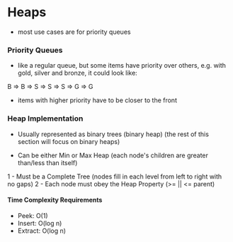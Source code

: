 # Heaps

- most use cases are for priority queues

### Priority Queues
- like a regular queue, but some items have priority over others, e.g. with gold, silver and bronze, it could look like:

B => B => S => S => S => G => G

- items with higher priority have to be closer to the front

### Heap Implementation
- Usually represented as binary trees (binary heap)
(the rest of this section will focus on binary heaps)

- Can be either Min or Max Heap (each node's children are greater than/less than itself)

1 - Must be a Complete Tree (nodes fill in each level from left to right with no gaps)
2 - Each node must obey the Heap Property (>= || <= parent)

#### Time Complexity Requirements
- Peek: O(1)
- Insert: O(log n)
- Extract: O(log n)